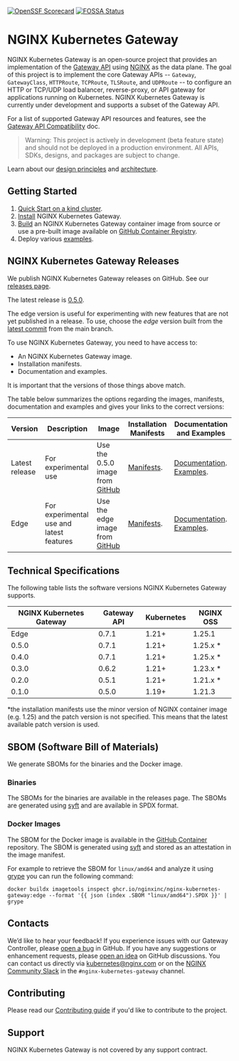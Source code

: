 [![OpenSSF Scorecard](https://api.securityscorecards.dev/projects/github.com/nginxinc/nginx-kubernetes-gateway/badge)](https://api.securityscorecards.dev/projects/github.com/nginxinc/nginx-kubernetes-gateway)
[![FOSSA Status](https://app.fossa.com/api/projects/custom%2B5618%2Fgithub.com%2Fnginxinc%2Fnginx-kubernetes-gateway.svg?type=shield)](https://app.fossa.com/projects/custom%2B5618%2Fgithub.com%2Fnginxinc%2Fnginx-kubernetes-gateway?ref=badge_shield)

# NGINX Kubernetes Gateway

NGINX Kubernetes Gateway is an open-source project that provides an implementation of
the [Gateway API](https://gateway-api.sigs.k8s.io/) using [NGINX](https://nginx.org/) as the data plane. The goal of
this project is to implement the core Gateway APIs -- `Gateway`, `GatewayClass`, `HTTPRoute`, `TCPRoute`, `TLSRoute`,
and `UDPRoute` -- to configure an HTTP or TCP/UDP load balancer, reverse-proxy, or API gateway for applications running
on Kubernetes. NGINX Kubernetes Gateway is currently under development and supports a subset of the Gateway API.

For a list of supported Gateway API resources and features, see
the [Gateway API Compatibility](docs/gateway-api-compatibility.md) doc.

> Warning: This project is actively in development (beta feature state) and should not be deployed in a
> production environment. All APIs, SDKs, designs, and packages are subject to change.

Learn about our [design principles](/docs/developer/design-principles.md) and [architecture](/docs/architecture.md).

## Getting Started

1. [Quick Start on a kind cluster](docs/running-on-kind.md).
2. [Install](docs/installation.md) NGINX Kubernetes Gateway.
3. [Build](docs/building-the-images.md) an NGINX Kubernetes Gateway container image from source or use a pre-built image
   available
   on [GitHub Container Registry](https://github.com/nginxinc/nginx-kubernetes-gateway/pkgs/container/nginx-kubernetes-gateway).
4. Deploy various [examples](examples).

## NGINX Kubernetes Gateway Releases

We publish NGINX Kubernetes Gateway releases on GitHub. See
our [releases page](https://github.com/nginxinc/nginx-kubernetes-gateway/releases).

The latest release is [0.5.0](https://github.com/nginxinc/nginx-kubernetes-gateway/releases/tag/v0.5.0).

The edge version is useful for experimenting with new features that are not yet published in a release. To use, choose
the *edge* version built from the [latest commit](https://github.com/nginxinc/nginx-kubernetes-gateway/commits/main)
from the main branch.

To use NGINX Kubernetes Gateway, you need to have access to:

- An NGINX Kubernetes Gateway image.
- Installation manifests.
- Documentation and examples.

It is important that the versions of those things above match.

The table below summarizes the options regarding the images, manifests, documentation and examples and gives your links
to the correct versions:

| Version        | Description                              | Image                                                                                                                                                                                                                                                                                  | Installation Manifests                                                                | Documentation and Examples                                                                                                                                                     |
|----------------|------------------------------------------|----------------------------------------------------------------------------------------------------------------------------------------------------------------------------------------------------------------------------------------------------------------------------------------|---------------------------------------------------------------------------------------|--------------------------------------------------------------------------------------------------------------------------------------------------------------------------------|
| Latest release | For experimental use                     | Use the 0.5.0 image from [GitHub](https://github.com/nginxinc/nginx-kubernetes-gateway/pkgs/container/nginx-kubernetes-gateway)                                                                                                                                                        | [Manifests](https://github.com/nginxinc/nginx-kubernetes-gateway/tree/v0.5.0/deploy). | [Documentation](https://github.com/nginxinc/nginx-kubernetes-gateway/tree/v0.5.0/docs). [Examples](https://github.com/nginxinc/nginx-kubernetes-gateway/tree/v0.5.0/examples). |
| Edge           | For experimental use and latest features | Use the edge image                                                                                                                                                         from [GitHub](https://github.com/nginxinc/nginx-kubernetes-gateway/pkgs/container/nginx-kubernetes-gateway) | [Manifests](https://github.com/nginxinc/nginx-kubernetes-gateway/tree/main/deploy).   | [Documentation](https://github.com/nginxinc/nginx-kubernetes-gateway/tree/main/docs). [Examples](https://github.com/nginxinc/nginx-kubernetes-gateway/tree/main/examples).     |

## Technical Specifications

The following table lists the software versions NGINX Kubernetes Gateway supports.

| NGINX Kubernetes Gateway | Gateway API | Kubernetes | NGINX OSS |
|--------------------------|-------------|------------|-----------|
| Edge                     | 0.7.1       | 1.21+      | 1.25.1    |
| 0.5.0                    | 0.7.1       | 1.21+      | 1.25.x *  |
| 0.4.0                    | 0.7.1       | 1.21+      | 1.25.x *  |
| 0.3.0                    | 0.6.2       | 1.21+      | 1.23.x *  |
| 0.2.0                    | 0.5.1       | 1.21+      | 1.21.x *  |
| 0.1.0                    | 0.5.0       | 1.19+      | 1.21.3    |

\*the installation manifests use the minor version of NGINX container image (e.g. 1.25) and the patch version is not
specified. This means that the latest available patch version is used.

## SBOM (Software Bill of Materials)

We generate SBOMs for the binaries and the Docker image.

### Binaries

The SBOMs for the binaries are available in the releases page. The SBOMs are generated
using [syft](https://github.com/anchore/syft) and are available in SPDX format.

### Docker Images

The SBOM for the Docker image is available in
the [GitHub Container](https://github.com/nginxinc/nginx-kubernetes-gateway/pkgs/container/nginx-kubernetes-gateway)
repository. The SBOM is generated using [syft](https://github.com/anchore/syft) and stored as an attestation in the
image manifest.

For example to retrieve the SBOM for `linux/amd64` and analyze it using [grype](https://github.com/anchore/grype) you
can run the following command:

```shell
docker buildx imagetools inspect ghcr.io/nginxinc/nginx-kubernetes-gateway:edge --format '{{ json (index .SBOM "linux/amd64").SPDX }}' | grype
```

## Contacts

We’d like to hear your feedback! If you experience issues with our Gateway Controller, please [open a bug][bug] in
GitHub. If you have any suggestions or enhancement requests, please [open an idea][idea] on GitHub discussions. You can
contact us directly via kubernetes@nginx.com or on the [NGINX Community Slack][slack] in
the `#nginx-kubernetes-gateway`
channel.

[bug]:https://github.com/nginxinc/nginx-kubernetes-gateway/issues/new?assignees=&labels=&projects=&template=bug_report.md&title=

[idea]:https://github.com/nginxinc/nginx-kubernetes-gateway/discussions/categories/ideas

[slack]: https://nginxcommunity.slack.com/channels/nginx-kubernetes-gateway

## Contributing

Please read our [Contributing guide](CONTRIBUTING.md) if you'd like to contribute to the project.

## Support

NGINX Kubernetes Gateway is not covered by any support contract.
